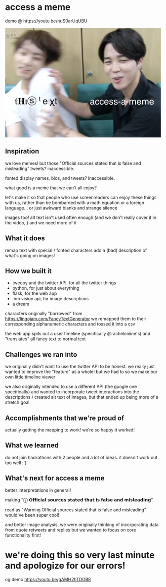 # access a meme 

demo @ https://youtu.be/nuS0arUqUBU

<img src="https://github.com/rachel-ng/access-a-meme/blob/main/static/img/bonus_meme.jpg" alt="meme with 'access-a-meme' shoving 'this text' with weird characters"></img>

## Inspiration

we love memes! but those "Official sources stated that is false and misleading" tweets? inaccessible. 

fonted display names, bios, and tweets? inaccessible. 

what good is a meme that we can't all enjoy? 

let's make it so that people who use screenreaders can enjoy these things with us, rather than be bombarded with a math equation or a foreign language... or just awkward blanks and strange silence

images too! alt text isn't used often enough (and we don't really cover it in the video,,) and we need more of it

## What it does

remap text with special / fonted characters
add a (bad) description of what's going on images! 

## How we built it

- tweepy and the twitter API, for all the twitter things 
- python, for just about everything 
- flask, for the web app 
- ibm vision api, for image descriptions 
- a dream 

characters originally "borrowed" from https://lingojam.com/FancyTextGenerator
we remapped them to their corresponding alphanumeric characters and tossed it into a csv 

the web app spits out a user timeline (specifically @racheloniine's) and "translates" all fancy text to normal text

## Challenges we ran into

we originally didn't want to use the twitter API to be honest. we really just wanted to improve the "feature" as a whole! but we had to so we make our own little timeline viewer 

we also originally intended to use a different API (the google one specifically) and wanted to incorporate tweet interactions into the descriptions / created alt text of images, but that ended up being more of a stretch goal 

## Accomplishments that we're proud of

actually getting the mapping to work! we're so happy it worked! 

## What we learned

do not join hackathons with 2 people and a lot of ideas. it doesn't work out too well :') 

## What's next for access a meme

better interpretations in general! 

making "ⓘ  𝗢𝗳𝗳𝗶𝗰𝗶𝗮𝗹 𝘀𝗼𝘂𝗿𝗰𝗲𝘀 𝘀𝘁𝗮𝘁𝗲𝗱 𝘁𝗵𝗮𝘁 𝗶𝘀 𝗳𝗮𝗹𝘀𝗲 𝗮𝗻𝗱 𝗺𝗶𝘀𝗹𝗲𝗮𝗱𝗶𝗻𝗴"

read as "Warning Official sources stated that is false and misleading" would've been super cool! 

and better image analysis, we were originally thinking of incorporating data from quote retweets and replies but we wanted to focus on core functionality first!  



# we're doing this so very last minute and apologize for our errors! 

og demo https://youtu.be/gAMH2hTDOB8
